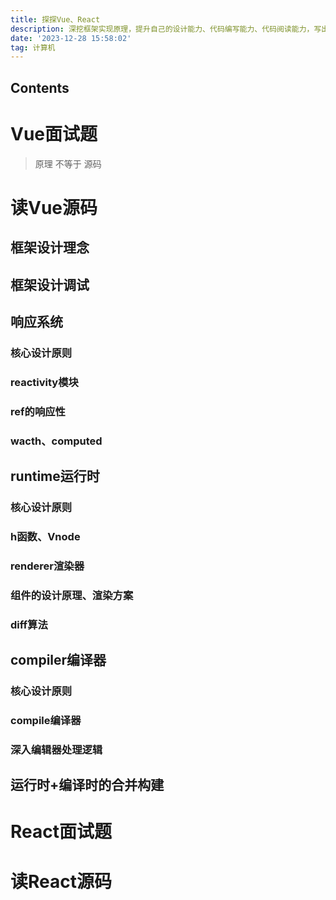 ```yaml
---
title: 探探Vue、React
description: 深挖框架实现原理，提升自己的设计能力、代码编写能力、代码阅读能力，写出高质量的代码
date: '2023-12-28 15:58:02'
tag: 计算机
---
```


## Contents

# Vue面试题

> 原理 不等于 源码



# 读Vue源码

## 框架设计理念

## 框架设计调试

## 响应系统

### 核心设计原则

### reactivity模块

### ref的响应性

### wacth、computed

## runtime运行时

### 核心设计原则

### h函数、Vnode

### renderer渲染器

### 组件的设计原理、渲染方案

### diff算法

## compiler编译器

### 核心设计原则

### compile编译器

### 深入编辑器处理逻辑

## 运行时+编译时的合并构建

# React面试题

# 读React源码





